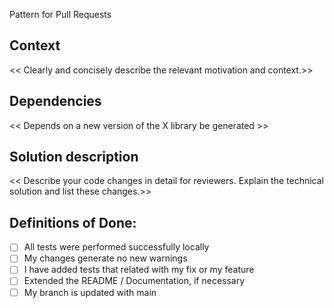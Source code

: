 Pattern for Pull Requests

## Context
<< Clearly and concisely describe the relevant motivation and context.>>

## Dependencies
<< Depends on a new version of the X library be generated >>

## Solution description
<< Describe your code changes in detail for reviewers. Explain the technical solution and list these changes.>>

## Definitions of Done:
- [ ] All tests were performed successfully locally
- [ ] My changes generate no new warnings
- [ ] I have added tests that related with my fix or my feature
- [ ] Extended the README / Documentation, if necessary
- [ ] My branch is updated with main
